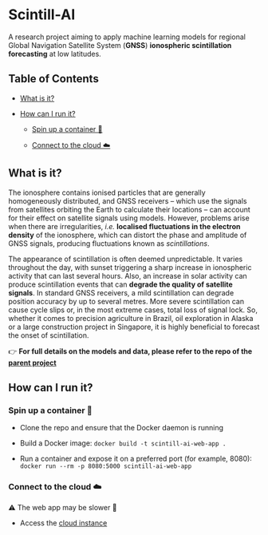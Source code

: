 # Scintill-AI
A research project aiming to apply machine learning models for regional Global Navigation Satellite System (**GNSS**) **ionospheric scintillation forecasting** at low latitudes.

## Table of Contents

- [What is it?](#what-is-it)

- [How can I run it?](#how-can-i-run-it)

    - [Spin up a container 🐋](#spin-up-a-container-)

    - [Connect to the cloud ☁️](#connect-to-the-cloud-)

## What is it?

The ionosphere contains ionised particles that are generally homogeneously distributed, and GNSS receivers – which use the signals from satellites orbiting the Earth to calculate their locations – can account for their effect on satellite signals using models. However, problems arise when there are irregularities, *i.e.* **localised fluctuations in the electron density** of the ionosphere, which can distort the phase and amplitude of GNSS signals, producing fluctuations known as *scintillations*.

The appearance of scintillation is often deemed unpredictable. It varies throughout the day, with sunset triggering a sharp increase in ionospheric activity that can last several hours. Also, an increase in solar activity can produce scintillation events that can **degrade the quality of satellite signals**. In standard GNSS receivers, a mild scintillation can degrade position accuracy by up to several metres. More severe scintillation can cause cycle slips or, in the most extreme cases, total loss of signal lock. So, whether it comes to precision agriculture in Brazil, oil exploration in Alaska or a large construction project in Singapore, it is highly beneficial to forecast the onset of scintillation.

👉 **For full details on the models and data, please refer to the repo of the [parent project](https://github.com/viventriglia/scintill-ai)**

## How can I run it?

### Spin up a container 🐋

- Clone the repo and ensure that the Docker daemon is running

- Build a Docker image: `docker build -t scintill-ai-web-app .`

- Run a container and expose it on a preferred port (for example, 8080): `docker run --rm -p 8080:5000 scintill-ai-web-app`

### Connect to the cloud ☁️

⚠️ The web app may be slower 🐌

- Access the [cloud instance](https://scintill-ai-web-app.onrender.com/)